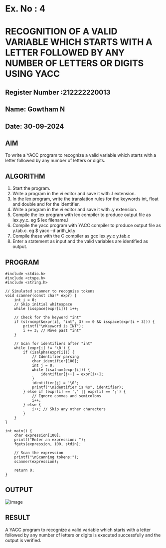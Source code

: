 # Ex. No : 4	
# RECOGNITION OF A VALID VARIABLE WHICH STARTS WITH A LETTER FOLLOWED BY ANY NUMBER OF LETTERS OR DIGITS USING YACC
## Register Number :212222220013
## Name: Gowtham N
## Date: 30-09-2024
## AIM   
To write a YACC program to recognize a valid variable which starts with a letter followed by any number of letters or digits.

## ALGORITHM
1.	Start the program.
2.	Write a program in the vi editor and save it with .l extension.
3.	In the lex program, write the translation rules for the keywords int, float and double and for the identifier.
4.	Write a program in the vi editor and save it with .y extension.
5.	Compile the lex program with lex compiler to produce output file as lex.yy.c. eg $ lex filename.l
6.	Compile the yacc program with YACC compiler to produce output file as y.tab.c. eg $ yacc –d arith_id.y
7.	Compile these with the C compiler as gcc lex.yy.c y.tab.c
8.	Enter a statement as input and the valid variables are identified as output.

## PROGRAM
```
#include <stdio.h>
#include <ctype.h>
#include <string.h>

// Simulated scanner to recognize tokens
void scanner(const char* expr) {
    int i = 0;
    // Skip initial whitespace
    while (isspace(expr[i])) i++;

    // Check for the keyword "int"
    if (strncmp(&expr[i], "int", 3) == 0 && isspace(expr[i + 3])) {
        printf("\nKeyword is INT");
        i += 3; // Move past "int"
    }

    // Scan for identifiers after "int"
    while (expr[i] != '\0') {
        if (isalpha(expr[i])) {
            // Identifier parsing
            char identifier[100];
            int j = 0;
            while (isalnum(expr[i])) {
                identifier[j++] = expr[i++];
            }
            identifier[j] = '\0';
            printf("\nIdentifier is %s", identifier);
        } else if (expr[i] == ',' || expr[i] == ';') {
            // Ignore commas and semicolons
            i++;
        } else {
            i++; // Skip any other characters
        }
    }
}

int main() {
    char expression[100];
    printf("Enter an expression: ");
    fgets(expression, 100, stdin);
    
    // Scan the expression
    printf("\nScanning tokens:");
    scanner(expression);
    
    return 0;
}
```
## OUTPUT 
![image](https://github.com/user-attachments/assets/ffac59ae-d1be-4ede-acef-4ef4b3a1f000)

## RESULT
A  YACC program to recognize a valid variable which starts with a letter followed by any number of letters or digits is executed successfully and the output is verified.


